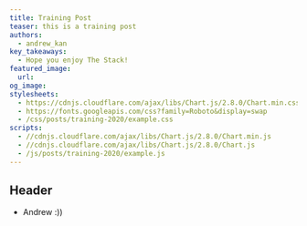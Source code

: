 ```yaml
---
title: Training Post
teaser: this is a training post
authors:
  - andrew_kan
key_takeaways:
  - Hope you enjoy The Stack!
featured_image:
  url:
og_image:
stylesheets:
  - https://cdnjs.cloudflare.com/ajax/libs/Chart.js/2.8.0/Chart.min.css
  - https://fonts.googleapis.com/css?family=Roboto&display=swap
  - /css/posts/training-2020/example.css
scripts:
  - //cdnjs.cloudflare.com/ajax/libs/Chart.js/2.8.0/Chart.min.js
  - //cdnjs.cloudflare.com/ajax/libs/Chart.js/2.8.0/Chart.js
  - /js/posts/training-2020/example.js
---
```


## Header

- Andrew :))

<div>
    <canvas id="line-chart" width="800" height="450"></canvas>
</div>
